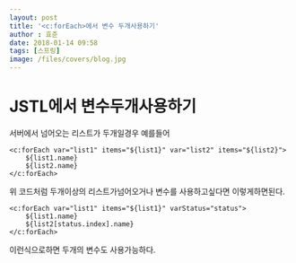 ```yaml
---
layout: post
title: '<c:forEach>에서 변수 두개사용하기'
author : 효준
date: 2018-01-14 09:58
tags: [스프링]
image: /files/covers/blog.jpg
---
```


# JSTL에서 변수두개사용하기

서버에서 넘어오는 리스트가 두개일경우 예를들어

```
<c:forEach var="list1" items="${list1}" var="list2" items="${list2}">
    ${list1.name}
    ${list2.name}
</c:forEach>

```

위 코드처럼 두개이상의 리스트가넘어오거나 변수를 사용하고싶다면 이렇게하면된다.

```
<c:forEach var="list1" items="${list1}" varStatus="status">
    ${list1.name}
    ${list2[status.index].name}
</c:forEach>
```

이런식으로하면 두개의 변수도 사용가능하다.